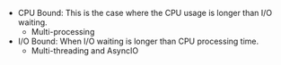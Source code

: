 
- CPU Bound: This is the case where the CPU usage is longer than I/O waiting. 
	- Multi-processing
- I/O Bound: When I/O waiting is longer than CPU processing time. 
	- Multi-threading and AsyncIO